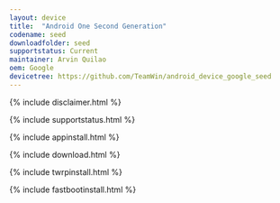 ```yaml
---
layout: device
title:  "Android One Second Generation"
codename: seed
downloadfolder: seed
supportstatus: Current
maintainer: Arvin Quilao
oem: Google
devicetree: https://github.com/TeamWin/android_device_google_seed
---
```


{% include disclaimer.html %}

{% include supportstatus.html %}

{% include appinstall.html %}

{% include download.html %}

{% include twrpinstall.html %}

{% include fastbootinstall.html %}
